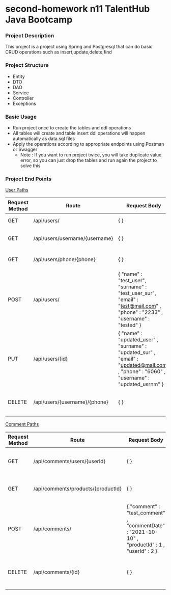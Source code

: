# second-homework n11 TalentHub Java Bootcamp


### Project Description

This project is a project using Spring and Postgresql that can do basic CRUD operations such as insert,update,delete,find

### Project Structure

- Entity
- DTO
- DAO
- Service
- Controller
- Exceptions

### Basic Usage

- Run project once to create the tables and ddl operations
- All tables will create and table insert ddl operations will happen automatically as data.sql files
- Apply the operations according to appropriate endpoints using Postman or Swagger 
  - Note : If you want to run project twice, you will take duplicate value error, so you can just drop the tables
  and run again the project to solve this 
### Project End Points

[User Paths](second-homework/src/main/java/com/example/secondhomework/controller/UserController.java)

| Request Method | Route                          | Request Body                                                                                                                              | Description                            |
|----------------|--------------------------------|-------------------------------------------------------------------------------------------------------------------------------------------|----------------------------------------|
|       GET      | /api/users/                    | {  }                                                                                                                                      | Get All Users                          |
|       GET      | /api/users/username/{username} | {  }                                                                                                                                      | Get a User using username              |
|       GET      | /api/users/phone/{phone}       | {  }                                                                                                                                      | Get a User using phone                 |
|      POST      | /api/users/                    | {  "name" : "test_user", "surname" : "test_user_sur", "email" : "test@mail.com" , "phone" : "2233" , "username" : "tested"  }             | Save a User                            |
|       PUT      | /api/users/{id}                | {  "name" : "updated_user" , "surname" : "updated_sur" , "email" : "updated@mail.com" , "phone" : "6060" , "username" : "updated_usrnm" } | Update a User using id                 |
|     DELETE     | /api/users/{username}/{phone}  | {  }                                                                                                                                      | Delete a User using username and phone |


[Comment Paths](second-homework/src/main/java/com/example/secondhomework/controller/ProductCommentController.java )

| Request Method | Route                              | Request Body                                                                                    | Description                         |
|----------------|------------------------------------|-------------------------------------------------------------------------------------------------|-------------------------------------|
|       GET      | /api/comments/users/{userId}       | {  }                                                                                            | Get a Comment using userId          |
|       GET      | /api/comments/products/{productId} | {  }                                                                                            | Get a Comment using productId       |
|      POST      | /api/comments/                     | {  "comment" : "test_comment" , "commentDate" : "2021-10-10" , "productId" : 1 , "userId" : 2 } | Save a Comment                      |
|     DELETE     | /api/comments/{id}                 | {  }                                                                                            | Delete a Comment using comment's id |

